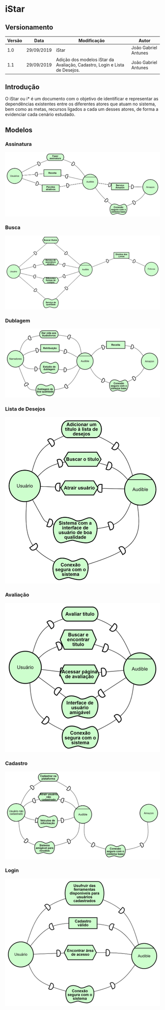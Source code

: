 # iStar
## Versionamento
| Versão | Data | Modificação | Autor |
| ------ | ---- | ----------- | ----- |
| 1.0 | 29/09/2019 | iStar | João Gabriel Antunes |
| 1.1 | 29/09/2019 | Adição dos modelos iStar da Avaliação, Cadastro, Login e Lista de Desejos. | João Gabriel Antunes |


## Introdução
O iStar ou i* é um documento com o objetivo de identificar e representar as dependências existentes entre os diferentes atores que atuam no sistema, bem como as metas, recursos ligados a cada um desses atores, de forma a evidenciar cada cenário estudado.

## Modelos
### Assinatura
![](https://github.com/Requisitos-de-Software/2019.2-Audible/blob/master/Modelagem/iStarImages/iStar-Assinatura.png?raw=true)

### Busca
![](https://github.com/Requisitos-de-Software/2019.2-Audible/blob/master/Modelagem/iStarImages/iStar-Busca.png?raw=true)

### Dublagem
![](https://github.com/Requisitos-de-Software/2019.2-Audible/blob/master/Modelagem/iStarImages/iStar-Dublagem.png?raw=true)

### Lista de Desejos
![](https://github.com/Requisitos-de-Software/2019.2-Audible/blob/master/Modelagem/iStarImages/iStar-ListaDeDesejos.png?raw=true)

### Avaliação
![](https://github.com/Requisitos-de-Software/2019.2-Audible/blob/master/Modelagem/iStarImages/iStar-Avaliacao.png?raw=true)

### Cadastro
![](https://github.com/Requisitos-de-Software/2019.2-Audible/blob/master/Modelagem/iStarImages/iStar-Cadastro.png?raw=true)

### Login
![](https://github.com/Requisitos-de-Software/2019.2-Audible/blob/master/Modelagem/iStarImages/iStar-Login.png?raw=true)